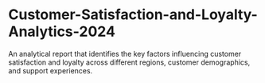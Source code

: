 # Customer-Satisfaction-and-Loyalty-Analytics-2024
An analytical report that identifies the key factors influencing customer satisfaction and loyalty across different regions, customer demographics, and support experiences.
